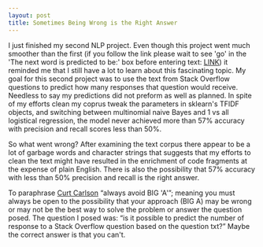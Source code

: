 ```yaml
---
layout: post
title: Sometimes Being Wrong is the Right Answer
---
```


I just finished my second NLP project.  Even though this project went much smoother than the first 
(if you follow the link please wait to see 'go' in the 'The next word is predicted to be:' box before entering text: [LINK](https://brewersey.shinyapps.io/TextPredictionApp/)) it reminded me that I still have a lot to learn about this fascinating topic.  My goal for this second project was to use the text from Stack Overflow questions to predict how many responses that question would receive.  Needless to say my predictions did not preform as well as planned.  In spite of my efforts clean my coprus tweak the parameters in sklearn's TFIDF objects, and switching between multinomial naive Bayes and 1 vs all logistical regression, the model never achieved more than 57% accuracy with precision and recall scores less than 50%.

So what went wrong? After examining the text corpus there appear to be a lot of garbage words and character strings that 
suggests that my efforts to clean the text might have resulted in the enrichment of code fragments at the expense of plain 
English.  There is also the possibility that 57% accuracy with less than 50% precision and recall is the right answer.

To paraphrase [Curt Carlson](https://en.wikipedia.org/wiki/Curtis_Carlson) “always avoid BIG 'A'”; meaning you must always be open to the possibility that your approach (BIG A) may be wrong or may not be the best way to solve the problem or answer the question posed.  The question I posed was: “is it possible to predict the number of response to a Stack Overflow question based on the question txt?”  Maybe the correct answer is that you can't.
